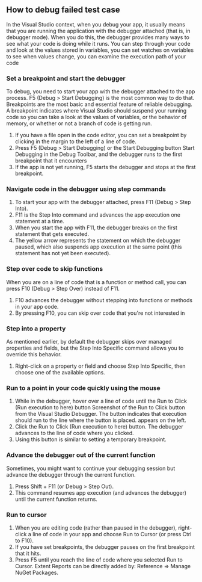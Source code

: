 ## How to debug failed test case

In the Visual Studio context, when you debug your app, it usually means that you are running the application with the debugger attached (that is, in debugger mode). When you do this, the debugger provides many ways to see what your code is doing while it runs. You can step through your code and look at the values stored in variables, you can set watches on variables to see when values change, you can examine the execution path of your code

### Set a breakpoint and start the debugger
To debug, you need to start your app with the debugger attached to the app process. F5 (Debug > Start Debugging) is the most common way to do that. Breakpoints are the most basic and essential feature of reliable debugging. A breakpoint indicates where Visual Studio should suspend your running code so you can take a look at the values of variables, or the behavior of memory, or whether or not a branch of code is getting run.

1. If you have a file open in the code editor, you can set a breakpoint by clicking in the margin to the left of a line of code.
2. Press F5 (Debug > Start Debugging) or the Start Debugging button Start Debugging in the Debug Toolbar, and the debugger runs to the first breakpoint that it encounters
3. If the app is not yet running, F5 starts the debugger and stops at the first breakpoint.

### Navigate code in the debugger using step commands
1. To start your app with the debugger attached, press F11 (Debug > Step Into).
2. F11 is the Step Into command and advances the app execution one statement at a time.
3. When you start the app with F11, the debugger breaks on the first statement that gets executed.
4. The yellow arrow represents the statement on which the debugger paused, which also suspends app execution at the same point (this statement has not yet been executed).

### Step over code to skip functions

When you are on a line of code that is a function or method call, you can press F10 (Debug > Step Over) instead of F11.

1. F10 advances the debugger without stepping into functions or methods in your app code.
2. By pressing F10, you can skip over code that you're not interested in

### Step into a property
As mentioned earlier, by default the debugger skips over managed properties and fields, but the Step Into Specific command allows you to override this behavior.

1. Right-click on a property or field and choose Step Into Specific, then choose one of the available options.

### Run to a point in your code quickly using the mouse
1. While in the debugger, hover over a line of code until the Run to Click (Run execution to here) button Screenshot of the Run to Click button from the Visual Studio Debugger. The button indicates that execution should run to the line where the button is placed. appears on the left.
2. Click the Run to Click (Run execution to here) button. The debugger advances to the line of code where you clicked.
3. Using this button is similar to setting a temporary breakpoint.

### Advance the debugger out of the current function
Sometimes, you might want to continue your debugging session but advance the debugger through the current function.
1. Press Shift + F11 (or Debug > Step Out).
2. This command resumes app execution (and advances the debugger) until the current function returns.

### Run to cursor
1. When you are editing code (rather than paused in the debugger), right-click a line of code in your app and choose Run to Cursor (or press Ctrl to F10).
2. If you have set breakpoints, the debugger pauses on the first breakpoint that it hits.
3. Press F5 until you reach the line of code where you selected Run to Cursor.
Extent Reports can be directly added by: Reference => Manage NuGet Packages.

